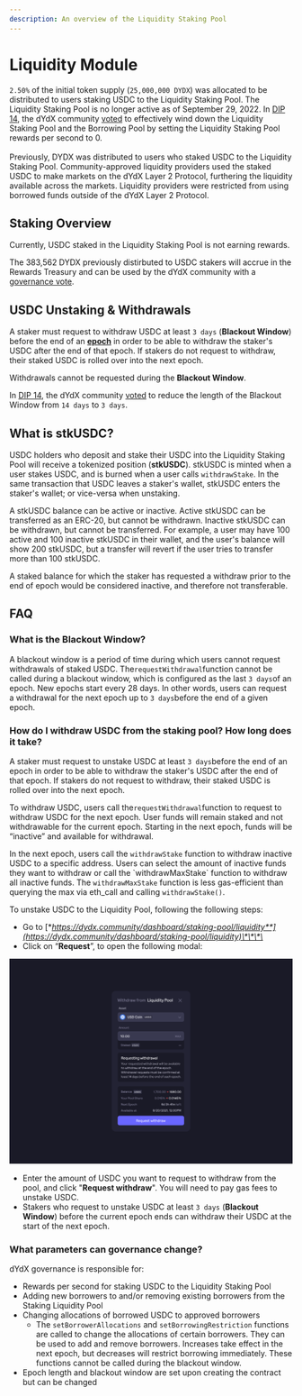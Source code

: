 ```yaml
---
description: An overview of the Liquidity Staking Pool
---
```


# Liquidity Module

`2.50%` of the initial token supply (`25,000,000 DYDX`) was allocated to be distributed to users staking USDC to the Liquidity Staking Pool. The Liquidity Staking Pool is no longer active as of September 29, 2022. In [DIP 14](https://github.com/dydxfoundation/dip/blob/master/content/dips/DIP-14.md), the dYdX community [voted](https://dydx.community/dashboard/proposal/7) to effectively wind down the Liquidity Staking Pool and the Borrowing Pool by setting the Liquidity Staking Pool rewards per second to 0.\
\
Previously, DYDX was distributed to users who staked USDC to the Liquidity Staking Pool. Community-approved liquidity providers used the staked USDC to make markets on the dYdX Layer 2 Protocol, furthering the liquidity available across the markets. Liquidity providers were restricted from using borrowed funds outside of the dYdX Layer 2 Protocol.

## **Staking** Overview

Currently, USDC staked in the Liquidity Staking Pool is not earning rewards.

The 383,562 DYDX previously distirbuted to USDC stakers will accrue in the Rewards Treasury and can be used by the dYdX community with a [governance vote](https://docs.dydx.community/dydx-governance/voting-and-governance/governance-parameters).

## USDC Unstaking & Withdrawals

A staker must request to withdraw USDC at least `3 days` (**Blackout Window**) before the end of an [**epoch**](../start-here/epochs.md) in order to be able to withdraw the staker's USDC after the end of that epoch. If stakers do not request to withdraw, their staked USDC is rolled over into the next epoch.

Withdrawals cannot be requested during the **Blackout Window**.

In [DIP 14](https://github.com/dydxfoundation/dip/blob/master/content/dips/DIP-14.md), the dYdX community [voted](https://dydx.community/dashboard/proposal/7) to reduce the length of the Blackout Window from `14 days` to `3 days`.

## What is stkUSDC?

USDC holders who deposit and stake their USDC into the Liquidity Staking Pool will receive a tokenized position (**stkUSDC**). stkUSDC is minted when a user stakes USDC, and is burned when a user calls `withdrawStake`. In the same transaction that USDC leaves a staker's wallet, stkUSDC enters the staker's wallet; or vice-versa when unstaking.

A stkUSDC balance can be active or inactive. Active stkUSDC can be transferred as an ERC-20, but cannot be withdrawn. Inactive stkUSDC can be withdrawn, but cannot be transferred. For example, a user may have 100 active and 100 inactive stkUSDC in their wallet, and the user's balance will show 200 stkUSDC, but a transfer will revert if the user tries to transfer more than 100 stkUSDC.

A staked balance for which the staker has requested a withdraw prior to the end of epoch would be considered inactive, and therefore not transferable.

## FAQ

### What is the Blackout Window?

A blackout window is a period of time during which users cannot request withdrawals of staked USDC. The`requestWithdrawal`function cannot be called during a blackout window, which is configured as the last `3 days`of an epoch. New epochs start every 28 days. In other words, users can request a withdrawal for the next epoch up to `3 days`before the end of a given epoch.

### How do I withdraw USDC from the staking pool? How long does it take?

A staker must request to unstake USDC at least `3 days`before the end of an epoch in order to be able to withdraw the staker's USDC after the end of that epoch. If stakers do not request to withdraw, their staked USDC is rolled over into the next epoch.

To withdraw USDC, users call the`requestWithdrawal`function to request to withdraw USDC for the next epoch. User funds will remain staked and not withdrawable for the current epoch. Starting in the next epoch, funds will be “inactive” and available for withdrawal.

In the next epoch, users call the `withdrawStake` function to withdraw inactive USDC to a specific address. Users can select the amount of inactive funds they want to withdraw or call the \`withdrawMaxStake\` function to withdraw all inactive funds. The `withdrawMaxStake` function is less gas-efficient than querying the max via eth\_call and calling `withdrawStake()`.

To unstake USDC to the Liquidity Pool, following the following steps:

* Go to [**https://dydx.community/dashboard/staking-pool/liquidity**](https://dydx.community/dashboard/staking-pool/liquidity)\*\*\*\*
* Click on “**Request**”, to open the following modal:

![Requesting withdraw](../.gitbook/assets/1-withdraw-from-liquidity-pool.png)

* Enter the amount of USDC you want to request to withdraw from the pool, and click "**Request withdraw**". You will need to pay gas fees to unstake USDC.
* Stakers who request to unstake USDC at least `3 days` (**Blackout Window**) before the current epoch ends can withdraw their USDC at the start of the next epoch.

### What parameters can governance change?

dYdX governance is responsible for:

* Rewards per second for staking USDC to the Liquidity Staking Pool
* Adding new borrowers to and/or removing existing borrowers from the Staking Liquidity Pool
* Changing allocations of borrowed USDC to approved borrowers
  * The `setBorrowerAllocations` and `setBorrowingRestriction` functions are called to change the allocations of certain borrowers. They can be used to add and remove borrowers. Increases take effect in the next epoch, but decreases will restrict borrowing immediately. These functions cannot be called during the blackout window.
* Epoch length and blackout window are set upon creating the contract but can be changed
